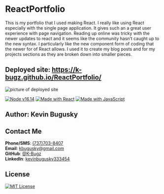 # ReactPortfolio
This is my portfolio that I used making React. I really like using React especially with the single page application. It gives such an a great user experience with page navigation. Reading up online was tricky with the newer updates to react and it seems like the community hasn’t caught up to the new syntax. I particularly like the new component form of coding that the newer for of React allows. I used it to create my blog posts and for my projects sections as they are broken down into smaller pieces. 

## Deployed site: https://k-bugz.github.io/ReactPortfolio/
![picture of deployed site](assets/media/rmIMG1.png)

[![Node v16.14 ](https://img.shields.io/badge/Node%20v16.14-339933?labelColor=ffffff&style=plastic&logo=node.js&logoColor=339933 'Node.JS')](https://nodejs.org/)
[![Made with React](https://img.shields.io/badge/React-17-blue?logo=react&logoColor=white)](https://reactjs.org "Go to React homepage")
[![Made with JavaScript](https://img.shields.io/badge/Made_with-JavaScript-blue?logo=javascript&logoColor=white)](https://www.javascript.com/ "Go to JavaScript homepage")

## Author: Kevin Bugusky

## Contact Me
**Phone/SMS**: [(737)703-8407](tel:+17377038407/) <br>
**Email**: [kbugusky@gmail.com](mailto:kbugusky@gmail.com) <br>
**GitHub**: [@K-Bugz](https://www.github.com/K-Bugz) <br>
**LinkedIn**: [kevinbugusky333454](www.linkedin.com/in/kevinbugusky333454)

## License
[![MIT License](https://img.shields.io/badge/license-MIT-green?style=plastic)](./LICENSE)
